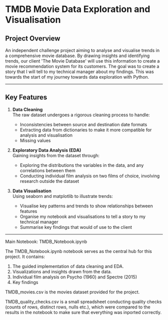 # TMDB Movie Data Exploration and Visualisation

## Project Overview
An independent challenge project aiming to analyse and visualise trends in a comprehensive movie database. By drawing insights and identifying trends, our client 'The Movie Database' will use this information to create a movie recommendation system for its customers. The goal was to create a story that I will tell to my technical manager about my findings. This was towards the start of my journey towards data exploration with Python.

---

## Key Features

1. **Data Cleaning**  
   The raw dataset undergoes a rigorous cleaning process to handle:
   - Inconsistencies between source and destination date formats       
   - Extracting data from dictionaries to make it more compatible for analysis and visualisation
   - Missing values 

2. **Exploratory Data Analysis (EDA)**  
   Gaining insights from the dataset through:
   - Exploring the distributions the variables in the data, and any correlations between them
   - Conducting individual film analysis on two films of choice, involving research outside the dataset

3. **Data Visualisation**  
   Using seaborn and matplotlib to illustrate trends:
   - Visualise key patterns and trends to show relationships between features
   - Organise my notebook and visualisations to tell a story to my technical manager
   - Summarise key findings that would of use to the client

---

Main Notebook: TMDB_Notebook.ipynb

The TMDB_Notebook.ipynb notebook serves as the central hub for this project. It contains:

 1.	The guided implementation of data cleaning and EDA.	
 2.	Visualizations and insights drawn from the data.
 3.	Individual film analysis on Psycho (1960) and Spectre (2015)
 4.	Key findings

TMDB_movies.csv is the movies dataset provided for the project.

TMDB_quality_checks.csv is a small spreadsheet conducting quality checks (counts of rows, distinct rows, nulls etc.), which were compared to the results in the notebook to make sure that everything was inported correctly.
